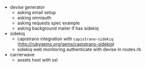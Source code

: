 - devise generator
  - asking email setup
  - asking omniauth
  - asking requests spec example
  - asking background mailer if has sidekiq
- sidekiq
  - capistrano integration with `capistrano-sidekiq` (http://rubygems.org/gems/capistrano-sidekiq)
  - sidekiq web monitoring authenticate with devise in routes.rb
- carrierwave
  - assets host with ssl